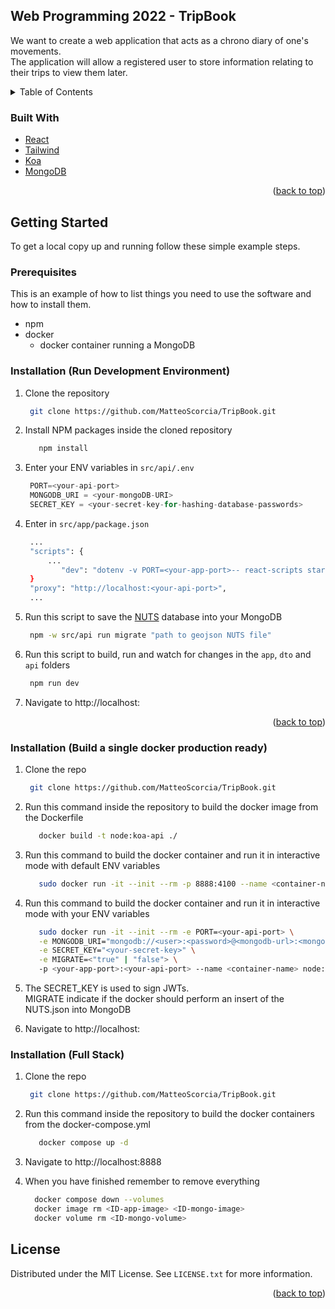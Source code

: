 <div id="top"></div>


<div id="about-the-project"></div>

<!-- ABOUT THE PROJECT -->
## Web Programming 2022 - TripBook

We want to create a web application that acts as a chrono diary of one's movements.
<br>
The application will allow a registered user to store information relating to their trips to view them later.

<!-- TABLE OF CONTENTS -->
<details>
  <summary>Table of Contents</summary>
  <ol>
    <li>
      <a href="#about-the-project">About The Project</a>
      <ul>
        <li><a href="#built-with">Built With</a></li>
      </ul>
    </li>
    <li>
      <a href="#getting-started">Getting Started</a>
      <ul>
        <li><a href="#prerequisites">Prerequisites</a></li>
        <li><a href="#installation-dev">Installation (dev)</a></li>
        <li><a href="#installation-prod">Installation (prod)</a></li>
        <li><a href="#installation-full">Installation (full-stack)</a></li>
      </ul>
    </li>
    <li><a href="#license">License</a></li>
  </ol>
</details>

<div id="built-with"></div>

### Built With

* [React](https://reactjs.org/)
* [Tailwind](https://tailwindcss.com/)
* [Koa](https://koajs.com/)
* [MongoDB](https://mongodb.com/)

<p align="right">(<a href="#top">back to top</a>)</p>


<div id="getting-started"></div>

<!-- GETTING STARTED -->
## Getting Started

To get a local copy up and running follow these simple example steps.

<div id="prerequisites"></div>

### Prerequisites

This is an example of how to list things you need to use the software and how to install them.
* npm
* docker
    * docker container running a MongoDB 



<div id="installation-dev"></div>

### Installation (Run Development Environment)

1. Clone the repository
   ```sh
    git clone https://github.com/MatteoScorcia/TripBook.git
   ```
2. Install NPM packages inside the cloned repository
   ```sh
      npm install
   ```
3. Enter your ENV variables in `src/api/.env`
   ```js
    PORT=<your-api-port>
    MONGODB_URI = <your-mongoDB-URI>
    SECRET_KEY = <your-secret-key-for-hashing-database-passwords>
   ```

4. Enter <your-api-port> in `src/app/package.json`
   ```sh
    ...
    "scripts": {
        ...
           "dev": "dotenv -v PORT=<your-app-port>-- react-scripts start"
    }
    "proxy": "http://localhost:<your-api-port>",
    ...
    ```
5. Run this script to save the [NUTS](https://ec.europa.eu/eurostat/web/nuts/background) database into your MongoDB 
   ```sh
    npm -w src/api run migrate "path to geojson NUTS file"
   ```

6. Run this script to build, run and watch for changes in the `app`, `dto` and `api` folders
   ```sh
    npm run dev
   ```
   
7. Navigate to  http://localhost:<your-app-port>

<p align="right">(<a href="#top">back to top</a>)</p>



<div id="installation-prod"></div>

### Installation (Build a single docker production ready)

1. Clone the repo
   ```sh
    git clone https://github.com/MatteoScorcia/TripBook.git
   ```

2. Run this command inside the repository to build the docker image from the Dockerfile
   ```sh
      docker build -t node:koa-api ./  
   ```

3. Run this command to build the docker container and run it in interactive mode with default ENV variables
   ```sh
      sudo docker run -it --init --rm -p 8888:4100 --name <container-name> node:koa-api
   ```
   
4. Run this command to build the docker container and run it in interactive mode with your ENV variables
   ```sh
      sudo docker run -it --init --rm -e PORT=<your-api-port> \
      -e MONGODB_URI="mongodb://<user>:<password>@<mongodb-url>:<mongodb-port>/<optional-db-name>" \
      -e SECRET_KEY="<your-secret-key>" \
      -e MIGRATE=<"true" | "false"> \
      -p <your-app-port>:<your-api-port> --name <container-name> node:koa-api
   ```
 
5. The SECRET_KEY is used to sign JWTs.
   <br>
   MIGRATE indicate if the docker should perform an insert of the NUTS.json into MongoDB

6. Navigate to  http://localhost:<your-app-port>



<div id="installation-full"></div>

### Installation (Full Stack)

1. Clone the repo
   ```sh
    git clone https://github.com/MatteoScorcia/TripBook.git
   ```

2. Run this command inside the repository to build the docker containers from the docker-compose.yml
   ```sh
      docker compose up -d
   ```

3. Navigate to  http://localhost:8888

4. When you have finished remember to remove everything
    ```sh
      docker compose down --volumes
      docker image rm <ID-app-image> <ID-mongo-image>
      docker volume rm <ID-mongo-volume>
   ```
   


<div id="license"></div>

<!-- LICENSE -->
## License

Distributed under the MIT License. See `LICENSE.txt` for more information.

<p align="right">(<a href="#top">back to top</a>)</p>
